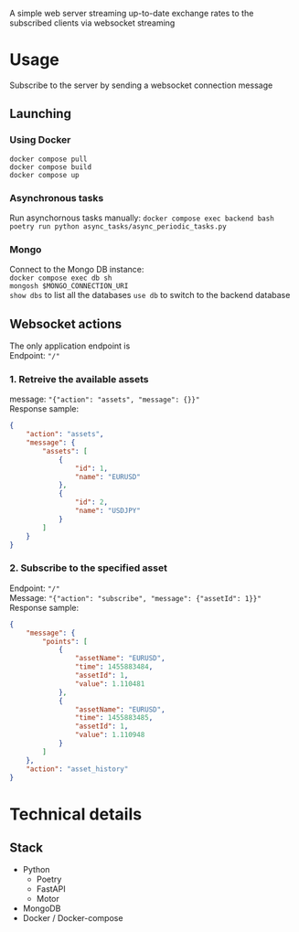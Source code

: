 
A simple web server streaming up-to-date exchange rates to the subscribed clients via websocket streaming

# Usage

Subscribe to the server by sending a websocket connection message   


## Launching   

### Using Docker   

`docker compose pull`   
`docker compose build`   
`docker compose up`   

### Asynchronous tasks

Run asynchornous tasks manually:
`docker compose exec backend bash`   
`poetry run python async_tasks/async_periodic_tasks.py`   

### Mongo   
Connect to the Mongo DB instance:   
`docker compose exec db sh`    
`mongosh $MONGO_CONNECTION_URI`   
`show dbs`  to list all the databases
`use db`  to switch to the backend database


## Websocket actions

The only application endpoint is   
Endpoint: `"/"`   

### 1. Retreive the available assets

message: `"{"action": "assets", "message": {}}"`   
Response sample:   
```JSON
{
    "action": "assets",
    "message": {
        "assets": [
            {
                "id": 1,
                "name": "EURUSD"
            },
            {
                "id": 2,
                "name": "USDJPY"
            }
        ]
    }
}
```

### 2. Subscribe to the specified asset

Endpoint: `"/"`   
Message: `"{"action": "subscribe", "message": {"assetId": 1}}"`   
Response sample:   
```JSON
{
    "message": {
        "points": [
            {
                "assetName": "EURUSD",
                "time": 1455883484,
                "assetId": 1,
                "value": 1.110481
            },
            {
                "assetName": "EURUSD",
                "time": 1455883485,
                "assetId": 1,
                "value": 1.110948
            }
        ]
    },
    "action": "asset_history"
}
```


# Technical details   

## Stack   

* Python
  * Poetry
  * FastAPI
  * Motor
* MongoDB
* Docker / Docker-compose
